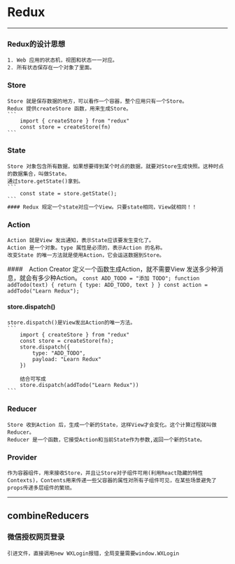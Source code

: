 # Redux

-----
### Redux的设计思想
    1. Web 应用的状态机，视图和状态一一对应。
    2. 所有状态保存在一个对象了里面。

### Store
    Store 就是保存数据的地方，可以看作一个容器，整个应用只有一个Store。
    Redux 提供createStore 函数，用来生成Store。
    ```
        import { createStore } from "redux"
        const store = createStore(fn)
    ```

### State
    Store 对象包含所有数据，如果想要得到某个时点的数据，就要对Store生成快照。这种时点的数据集合，叫做State。
    通过store.getState()拿到。
    ```
        const state = store.getState();
    ```
    #### Redux 规定一个state对应一个View。只要state相同，View就相同！！

### Action
    Action 就是View 发出通知，表示State应该要发生变化了。
    Action 是一个对象。type 属性是必须的，表示Action 的名称。
    改变State 的唯一方法就是使用Action，它会运送数据到Store。

####　Action Creator
    定义一个函数生成Action，就不需要View 发送多少种消息，就会有多少种Action。
    ```
        const ADD_TODO = "添加 TODO";
        function addTodo(text) {
            return {
                type: ADD_TODO,
                text
            }
        }
        const action = addTodo("Learn Redux");
    ```
#### store.dispatch()
    store.dispatch()是View发出Action的唯一方法。
    ```
        import { createStore } from "redux"
        const store = createStore(fn);
        store.dispatch({
            type: "ADD_TODO",
            payload: "Learn Redux"
        })

        结合可写成
        store.dispatch(addTodo("Learn Redux"))
    ```
### Reducer
    Store 收到Action 后，生成一个新的State，这样View才会变化。这个计算过程就叫做 Reducer。
    Reducer 是一个函数，它接受Action和当前State作为参数,返回一个新的State。
### Provider
    作为容器组件，用来接收Store，并且让Store对子组件可用(利用React隐藏的特性Contexts)，Contents用来传递一些父容器的属性对所有子组件可见，在某些场景避免了props传递多层组件的繁琐。

---- 

## combineReducers

















### 微信授权网页登录
    引进文件，直接调用new WXLogin报错，全局变量需要window.WXLogin

### 